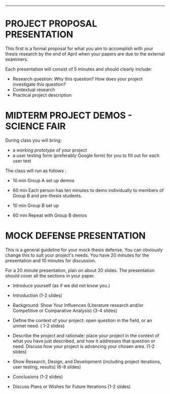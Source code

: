 
___
# PROJECT PROPOSAL PRESENTATION

This first is a formal proposal for what you aim to accomplish with your thesis research by the end of April when your papers are due to the external examiners.

Each presentation will consist of 5 minutes and should clearly include:

* Research question: Why this question? How does your project investigate this question?
* Contextual research
* Practical project description


# MIDTERM PROJECT DEMOS - SCIENCE FAIR

During class you will bring: 
* a _working prototype_ of your project
* a user testing form (preferably Google form) for you to fill out for each user test

The class will run as follows :

* 10 min Group A set up demos

* 60 min Each person has ten minutes to demo individually to members of Group B and pre-thesis students. 

* 10 min Group B set up

* 60 min Repeat with Group B demos





# MOCK DEFENSE PRESENTATION

This is a general guideline for your mock thesis defense. You can obviously change this to suit your project's needs. 
You have 20 minutes for the presentation and 10 minutes for discussion. 

For a 20 minute presentation, plan on about 20 slides. The presentation should cover all the sections in your paper. 

* Introduce yourself \(as if we did not know you.\)

* Introduction (1-2 slides)

* Background: Show Your Influences \(Literature research and/or Competitive or Comparative Analysis\) (3-4 slides)

* Define the context of your project: open question in the field, or an unmet need. ( 1-2 slides)

* Describe the project and rationale: place your project in the context of what you have just described, and how it addresses that question or need.
Discuss how your project is advancing your chosen area. (1-2 slides)

* Show Research, Design, and Development \(including project iterations, user testing, results\) (6-8 slides)

* Conclusions (1-2 slides)

* Discuss Plans or Wishes for Future Iterations (1-2 slides)



